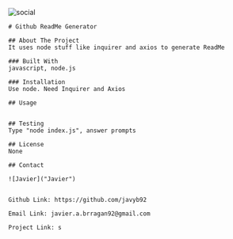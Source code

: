 ![social](https://img.shields.io/github/followers/javyb92?style=social)

    # Github ReadMe Generator

    ## About The Project
    It uses node stuff like inquirer and axios to generate ReadMe 
    
    ### Built With
    javascript, node.js

    ### Installation
    Use node. Need Inquirer and Axios
    
    ## Usage


    ## Testing
    Type "node index.js", answer prompts
    
    ## License
    None

    ## Contact
    
    ![Javier]("Javier")


    Github Link: https://github.com/javyb92
    
    Email Link: javier.a.brragan92@gmail.com
    
    Project Link: s
    
   
   
    
